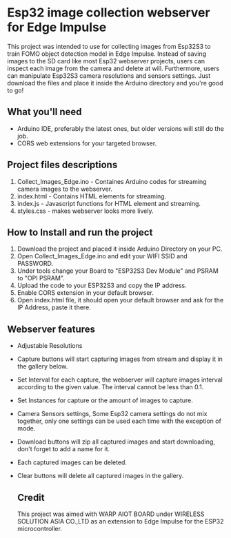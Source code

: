 # Esp32 image collection webserver for Edge Impulse
This project was intended to use for collecting images from Esp32S3 to train FOMO object detection model in Edge Impulse. Instead of saving images to the SD card like most Esp32 webserver projects, users can inspect each image from the camera and delete at will. Furthermore, users can manipulate Esp32S3 camera resolutions and sensors settings. Just download the files and place it inside the Arduino directory and you're good to go! 

## What you'll need
- Arduino IDE, preferably the latest ones, but older versions will still do the job.
- CORS web extensions for your targeted browser.

## Project files descriptions

1. Collect_Images_Edge.ino - Containes Arduino codes for streaming camera images to the webserver.
2. index.html - Contains HTML elements for streaming.
3. index.js - Javascript functions for HTML element and streaming.
4. styles.css - makes webserver looks more lively.


## How to Install and run the project

1. Download the project and placed it inside Arduino Directory on your PC.
2. Open Collect_Images_Edge.ino and edit your WIFI SSID and PASSWORD.
3. Under tools change your Board to "ESP32S3 Dev Module" and PSRAM to "OPI PSRAM".
4. Upload the code to your ESP32S3 and copy the IP address.
5. Enable CORS extension in your default browser.
6. Open index.html file, it should open your default browser and ask for the IP Address, paste it there.


## Webserver features
- Adjustable Resolutions
- Capture buttons will start capturing images from stream and display it in the gallery below.
- Set Interval for each capture, the webserver will capture images interval according to the given value. The interval cannot be less than 0.1.
- Set Instances for capture or the amount of images to capture.
- Camera Sensors settings, Some Esp32 camera settings do not mix together, only one settings can be used each time with the exception of mode.
- Download buttons will zip all captured images and start downloading, don't forget to add a name for it.
- Each captured images can be deleted.
- Clear buttons will delete all captured images in the gallery.

  ## Credit
  This project was aimed with WARP AIOT BOARD under WIRELESS SOLUTION ASIA CO.,LTD as an extension to Edge Impulse for the ESP32 microcontroller. 
